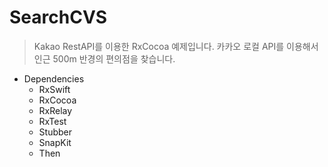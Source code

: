 # SearchCVS
  > Kakao RestAPI를 이용한 RxCocoa 예제입니다. 
 카카오 로컬 API를 이용해서 인근 500m 반경의 편의점을 찾습니다.

 
 * Dependencies
    - RxSwift
    - RxCocoa
    - RxRelay
    - RxTest
    - Stubber
    - SnapKit
    - Then
